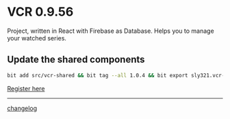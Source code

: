 # VCR 0.9.56

Project, written in React with Firebase as Database.
Helps you to manage your watched series.

## Update the shared components

```bash
bit add src/vcr-shared && bit tag --all 1.0.4 && bit export sly321.vcr-shared
```

[Register here](http://tv.slyox.de/)

---

[changelog](https://github.com/Sly321/vcr/blob/master/changelog.md)